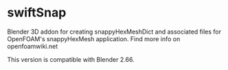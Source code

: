 swiftSnap
=========
Blender 3D addon for creating snappyHexMeshDict and associated files for OpenFOAM's snappyHexMesh application. Find more info on openfoamwiki.net

This version is compatible with Blender 2.66. 
